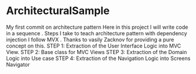# ArchitecturalSample
My first commit on architecture pattern
Here in this project I will write code in a sequence .
Steps I take to teach architecture pattern with dependency injection I follow MVX . Thanks to vasily Zacknov for providing a pure concept on this.
STEP 1: Extraction of the User Interface Logic into MVC View.
STEP 2: Base class for MVC Views
STEP 3: Extraction of the Domain Logic into Use case
STEP 4: Extraction of the Navigation Logic into Screens Navigator 



